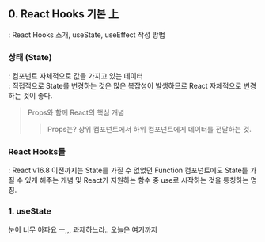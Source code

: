 ## 0. React Hooks 기본 上
: React Hooks 소개, useState, useEffect 작성 방법
### 상태 (State)
: 컴포넌트 자체적으로 값을 가지고 있는 데이터\
: 직접적으로 State를 변경하는 것은 많은 복잡성이 발생하므로 React 자체적으로 변경하는 것이 좋다.
> Props와 함께 React의 핵심 개념
>> Props는? 상위 컴포넌트에서 하위 컴포넌트에게 데이터를 전달하는 것.
### React Hooks들
: React v16.8 이전까지는 State를 가질 수 없었던 Function 컴포넌트에도 State를 가질 수 있게 해주는 개념 및 React가 지원하는 함수 중 use로 시작하는 것을 통칭하는 명칭.
### 1. useState
눈이 너무 아파요 ㅡ,,, 과제하느라.. 오늘은 여기까지